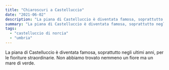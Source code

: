 ```yaml
---
title: "Chiaroscuri a Castelluccio"
date: "2021-06-02"
description: "La piana di Castelluccio è diventata famosa, soprattutto negli ultimi anni, per le fioriture straordinarie. Non abbiamo trovato nemmeno un fiore ma un mare di verde."
summary: "La piana di Castelluccio è diventata famosa, soprattutto negli ultimi anni, per le fioriture straordinarie. Non abbiamo trovato nemmeno un fiore ma un mare di verde."
tags: 
  - "castelluccio di norcia"
  - "umbria"
---
```


La piana di Castelluccio è diventata famosa, soprattutto negli ultimi anni, per le fioriture straordinarie. Non abbiamo trovato nemmeno un fiore ma un mare di verde.